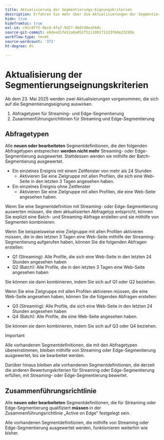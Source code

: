 ```yaml
---
title: Aktualisierung der Segmentierungs-Eignungskriterien
description: Erfahren Sie mehr über die Aktualisierungen der Segmentierungs-Eignungskriterien, die sich auf die Arten von Zielgruppen auswirken, die mithilfe von Streaming und Edge-Segmentierung ausgewertet werden können.
hide: true
hidefromtoc: true
exl-id: c91c0f75-9bc8-4fa7-9d27-9b07d0ea560c
source-git-commit: e6deed1fe52a0a852f521100171323f0de23295b
workflow-type: tm+mt
source-wordcount: '371'
ht-degree: 0%

---
```


# Aktualisierung der Segmentierungseignungskriterien

Ab dem 23. Mai 2025 werden zwei Aktualisierungen vorgenommen, die sich auf die Segmentierungseignung auswirken.

1. Abfragetypen für Streaming- und Edge-Segmentierung
2. Zusammenführungsrichtlinien für Streaming und Edge-Segmentierung

## Abfragetypen

Alle **neuen oder bearbeiteten** Segmentdefinitionen, die den folgenden Abfragetypen entsprechen **werden nicht mehr** Streaming- oder Edge-Segmentierung ausgewertet. Stattdessen werden sie mithilfe der Batch-Segmentierung ausgewertet.

- Ein einzelnes Ereignis mit einem Zeitfenster von mehr als 24 Stunden
   - Aktivieren Sie eine Zielgruppe mit allen Profilen, die sich eine Web-Seite in den letzten 3 Tagen angesehen haben.
- Ein einzelnes Ereignis ohne Zeitfenster
   - Aktivieren Sie eine Zielgruppe mit allen Profilen, die eine Web-Seite angesehen haben.

Wenn Sie eine Segmentdefinition mit Streaming- oder Edge-Segmentierung auswerten müssen, die dem aktualisierten Abfragetyp entspricht, können Sie explizit eine Batch- und Streaming-Abfrage erstellen und sie mithilfe von Segmenten kombinieren.

Wenn Sie beispielsweise eine Zielgruppe mit allen Profilen aktivieren müssen, die in den letzten 3 Tagen eine Web-Seite mithilfe der Streaming-Segmentierung aufgerufen haben, können Sie die folgenden Abfragen erstellen:

- Q1 (Streaming): Alle Profile, die sich eine Web-Seite in den letzten 24 Stunden angesehen haben
- Q2 (Batch): Alle Profile, die in den letzten 3 Tagen eine Web-Seite angesehen haben

Sie können sie dann kombinieren, indem Sie sich auf Q1 oder Q2 beziehen.

Wenn Sie eine Zielgruppe mit allen Profilen aktivieren müssen, die eine Web-Seite angesehen haben, können Sie die folgenden Abfragen erstellen:

- Q3 (Streaming): Alle Profile, die sich eine Web-Seite in den letzten 24 Stunden angesehen haben
- Q4 (Batch): Alle Profile, die eine Web-Seite angesehen haben.

Sie können sie dann kombinieren, indem Sie sich auf Q3 oder Q4 beziehen.

>[!IMPORTANT]
>
>Alle vorhandenen Segmentdefinitionen, die mit den Abfragetypen übereinstimmen, bleiben mithilfe von Streaming oder Edge-Segmentierung ausgewertet, bis sie bearbeitet werden.
>
>Darüber hinaus bleiben alle vorhandenen Segmentdefinitionen, die derzeit die anderen Bewertungskriterien für Streaming oder Edge-Segmentierung erfüllen, mit Streaming- oder Edge-Segmentierung bewertet.

## Zusammenführungsrichtlinie

Alle **neuen oder bearbeiteten** Segmentdefinitionen, die für Streaming oder Edge-Segmentierung qualifiziert **müssen** in der Zusammenführungsrichtlinie „Active on Edge&quot; festgelegt sein.

Alle vorhandenen Segmentdefinitionen, die mithilfe von Streaming oder Edge-Segmentierung ausgewertet werden, funktionieren weiterhin wie bisher.
